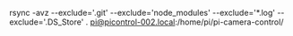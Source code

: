 
rsync -avz --exclude='.git' --exclude='node_modules' --exclude='*.log' --exclude='.DS_Store' .
pi@picontrol-002.local:/home/pi/pi-camera-control/